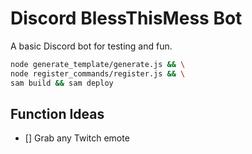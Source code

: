 # Discord BlessThisMess Bot

A basic Discord bot for testing and fun.

```bash
node generate_template/generate.js && \
node register_commands/register.js && \
sam build && sam deploy
```

## Function Ideas
- [] Grab any Twitch emote
